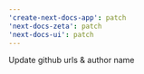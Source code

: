 ```yaml
---
'create-next-docs-app': patch
'next-docs-zeta': patch
'next-docs-ui': patch
---
```


Update github urls & author name
